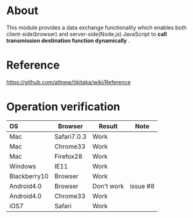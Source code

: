 About
=
This module provides a data exchange functionality which enables both client-side(browser) and server-side(Node.js) JavaScript to **call transmission destination function dynamically** .

Reference
=
https://github.com/altnew/tikitaka/wiki/Reference

Operation verification
=
 
|OS|Browser|Result|Note|
|:--|-----|-----|---|
|Mac|Safari7.0.3|Work||
|Mac|Chrome33|Work||
|Mac|Firefox28|Work||
|Windows|IE11|Work||
|Blackberry10|Browser|Work||
|Android4.0|Browser|Don't work|issue #8|
|Android4.0|Chrome33|Work||
|iOS7|Safari|Work||

